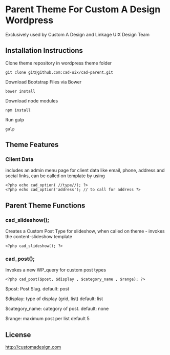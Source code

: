 # Parent Theme For Custom A Design Wordpress

Exclusively used by Custom A Design and Linkage UIX Design Team

## Installation Instructions

Clone theme repository in wordpress theme folder

    git clone git@github.com:cad-uix/cad-parent.git

Download Bootstrap Files via Bower

    bower install

Download node modules

    npm install

Run gulp

    gulp

## Theme Features

### Client Data

includes an admin menu page for client data like email, phone, address and social links, can be called on template by using

    <?php echo cad_option( //type//); ?>
    <?php echo cad_option('address'); // to call for address ?> 
	
## Parent Theme Functions

### cad_slideshow();

Creates a Custom Post Type for slideshow, when called on theme - invokes the content-slideshow template

    <?php cad_slideshow(); ?>
    
### cad_post();

Invokes a new WP_query for custom post types

    <?php cad_post($post, $display , $category_name , $range); ?>

$post: Post Slug. default: post

$display: type of display (grid, list) default: list

$category_name: category of post. default: none

$range: maximum post per list default 5

## License

http://customadesign.com